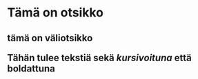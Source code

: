 <h1>Tämä on otsikko
<h2>tämä on väliotsikko

Tähän tulee tekstiä sekä *kursivoituna* että **boldattuna**
